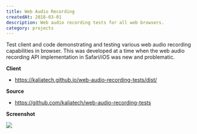 ```yaml
---
title: Web Audio Recording
createdAt: 2018-03-01
description: Web audio recording tests for all web browsers.
category: projects
---
```


Test client and code demonstrating and testing various web audio recording capabilities in browser. This was developed
at a time when the web audio recording API implementation in Safari/iOS was new and problematic.

**Client**

* https://kaliatech.github.io/web-audio-recording-tests/dist/

**Source**

* https://github.com/kaliatech/web-audio-recording-tests

**Screenshot**

<img class="img-fluid rounded mb-3" src="https://github.com/kaliatech/web-audio-recording-tests/raw/master/docs/scrshot-test1b.png?raw=true"/>
